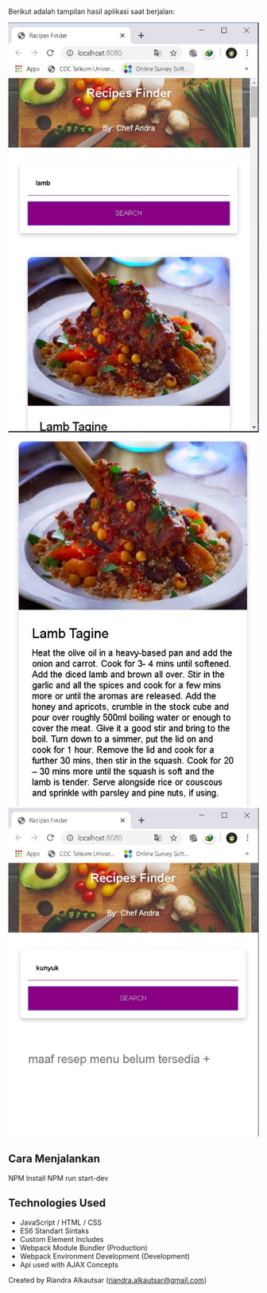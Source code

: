 Berikut adalah tampilan hasil aplikasi saat berjalan:

![recipe-finder](/images/result1.JPG)
![recipe-finder](/images/result2.JPG)
![recipe-finder](/images/result3.JPG)

## Cara Menjalankan
NPM Install
NPM run start-dev

## Technologies Used

- JavaScript / HTML / CSS
- ES6 Standart Sintaks
- Custom Element Includes
- Webpack Module Bundler (Production)
- Webpack Environment Development (Development)
- Api used with AJAX Concepts

Created by Riandra Alkautsar (riandra.alkautsar@gmail.com)

